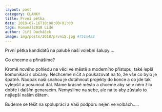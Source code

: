 ```yaml
---
layout: post
category: CLANKY
title: První pětka
date: 2018-07-16T10:00:00+01:00
tags: Komunál2018 Lidé
author: Jiří Ducháček
image: img/posts/2018/prvni5.jpg #751x422
---
```


První pětka kandidátů na palubě naší volební šalupy....

Co chceme a přinášíme?

Kromě nového pohledu na věci ve městě a moderního přístupu, také lepší komunikaci
s občany. Nechceme ničit a poukazovat na to, že vše co bylo je špatně. Naopak naší
snahou je dotáhnout projekty do konce a co jde tak vylepšit a posunout dál.
Máme krásné město a chceme aby se v něm žilo dobře i dalším genaracím. Nemyslíme
na sebe, ale na to aby zůstalo to nejlepší našim dětem.

Budeme se těšit na spolupráci a Vaši podporu nejen ve volbách.....
